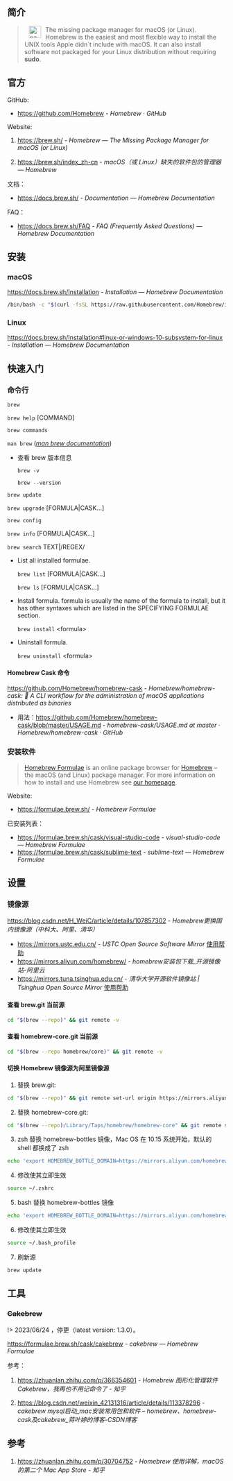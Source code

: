 ## 简介

> <img src="https://brew.sh/assets/img/homebrew.svg" alt="package icon" align="left" width="28" hspace="10" vspace="0"> The missing package manager for macOS (or Linux). Homebrew is the easiest and most flexible way to install the UNIX tools Apple didn´t include with macOS. It can also install software not packaged for your Linux distribution without requiring **sudo**.

## 官方

GitHub: 

- https://github.com/Homebrew - *Homebrew · GitHub*

Website: 

1. https://brew.sh/ - *Homebrew — The Missing Package Manager for macOS (or Linux)* 

2. https://brew.sh/index_zh-cn - *macOS（或 Linux）缺失的软件包的管理器 — Homebrew*

文档：

- https://docs.brew.sh/ - *Documentation — Homebrew Documentation*

FAQ：

- https://docs.brew.sh/FAQ - *FAQ (Frequently Asked Questions) — Homebrew Documentation*

## 安装

### macOS

https://docs.brew.sh/Installation - *Installation — Homebrew Documentation*

```sh
/bin/bash -c "$(curl -fsSL https://raw.githubusercontent.com/Homebrew/install/HEAD/install.sh)"
```

### Linux

https://docs.brew.sh/Installation#linux-or-windows-10-subsystem-for-linux - *Installation — Homebrew Documentation*

## 快速入门

### 命令行

`brew`

`brew help` [COMMAND]

`brew commands`

`man brew` (*[man brew documentation](https://docs.brew.sh/Manpage)*)

- 查看 brew 版本信息

  `brew -v`

  `brew --version`

`brew update`

`brew upgrade` [FORMULA|CASK...]

`brew config`

`brew info` [FORMULA|CASK...]

`brew search` TEXT|/REGEX/

- List all installed formulae.

  `brew list` [FORMULA|CASK...]

  `brew ls` [FORMULA|CASK...]

- Install formula. formula is usually the name of the formula to install, but it has other syntaxes which are listed in the SPECIFYING FORMULAE section.

  `brew install` \<formula>

- Uninstall formula.

  `brew uninstall` \<formula>

#### Homebrew Cask 命令

https://github.com/Homebrew/homebrew-cask - *Homebrew/homebrew-cask: 🍻 A CLI workflow for the administration of macOS applications distributed as binaries*

- 用法：https://github.com/Homebrew/homebrew-cask/blob/master/USAGE.md - *homebrew-cask/USAGE.md at master · Homebrew/homebrew-cask · GitHub*

### 安装软件

> [Homebrew Formulae](https://formulae.brew.sh/) is an online package browser for [Homebrew](https://brew.sh/) – the macOS (and Linux) package manager. For more information on how to install and use Homebrew see [our homepage](https://brew.sh/).

Website:

- https://formulae.brew.sh/ - *Homebrew Formulae*

已安装列表：

- https://formulae.brew.sh/cask/visual-studio-code - *visual-studio-code — Homebrew Formulae*
- https://formulae.brew.sh/cask/sublime-text - *sublime-text — Homebrew Formulae*

## 设置

### 镜像源

https://blog.csdn.net/H_WeiC/article/details/107857302 - *Homebrew更换国内镜像源（中科大、阿里、清华）*

- https://mirrors.ustc.edu.cn/ - *USTC Open Source Software Mirror* [使用帮助](https://mirrors.ustc.edu.cn/help/brew.git.html)
- https://mirrors.aliyun.com/homebrew/ - *homebrew安装包下载_开源镜像站-阿里云*
- https://mirrors.tuna.tsinghua.edu.cn/ - *清华大学开源软件镜像站 | Tsinghua Open Source Mirror* [使用帮助](https://mirrors.tuna.tsinghua.edu.cn/help/homebrew/)

#### 查看 brew.git 当前源

```sh
cd "$(brew --repo)" && git remote -v
```

#### 查看 homebrew-core.git 当前源

```sh
cd "$(brew --repo homebrew/core)" && git remote -v
```

#### 切换 Homebrew 镜像源为阿里镜像源

1. 替换 brew.git:

```sh
cd "$(brew --repo)" && git remote set-url origin https://mirrors.aliyun.com/homebrew/brew.git
```

2. 替换 homebrew-core.git:

```sh
cd "$(brew --repo)/Library/Taps/homebrew/homebrew-core" && git remote set-url origin https://mirrors.aliyun.com/homebrew/homebrew-core.git
```

3. zsh 替换 homebrew-bottles 镜像，Mac OS 在 10.15 系统开始，默认的 shell 都换成了 zsh

```sh
echo 'export HOMEBREW_BOTTLE_DOMAIN=https://mirrors.aliyun.com/homebrew/homebrew-bottles' >> ~/.zshrc
```

4. 修改使其立即生效

```sh
source ~/.zshrc
```

5. bash 替换 homebrew-bottles 镜像

```sh
echo 'export HOMEBREW_BOTTLE_DOMAIN=https://mirrors.aliyun.com/homebrew/homebrew-bottles' >> ~/.bash_profile
```

6. 修改使其立即生效

```sh
source ~/.bash_profile
```

7. 刷新源

```sh
brew update
```

## 工具

### ~~Cakebrew~~

!> 2023/06/24 ，停更（latest version: 1.3.0）。

https://formulae.brew.sh/cask/cakebrew - *cakebrew — Homebrew Formulae*

参考：

1. https://zhuanlan.zhihu.com/p/366354601 - *Homebrew 图形化管理软件Cakebrew，我再也不用记命令了 - 知乎*

2. https://blog.csdn.net/weixin_42131316/article/details/113378296 - *cakebrew mysql启动_mac安装常用包和软件 – homebrew、homebrew-cask及cakebrew_蒋叶婷的博客-CSDN博客*

## 参考

1. https://zhuanlan.zhihu.com/p/30704752 - *Homebrew 使用详解，macOS 的第二个 Mac App Store - 知乎*